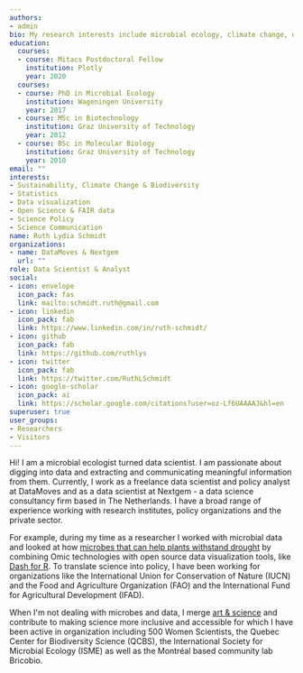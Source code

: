 ```yaml
---
authors:
- admin
bio: My research interests include microbial ecology, climate change, data science and data visualization.
education:
  courses:
  - course: Mitacs Postdoctoral Fellow  
    institution: Plotly
    year: 2020
  courses:
  - course: PhD in Microbial Ecology
    institution: Wageningen University
    year: 2017
  - course: MSc in Biotechnology
    institution: Graz University of Technology
    year: 2012
  - course: BSc in Molecular Biology
    institution: Graz University of Technology
    year: 2010
email: ""
interests:
- Sustainability, Climate Change & Biodiversity
- Statistics
- Data visualization
- Open Science & FAIR data
- Science Policy
- Science Communication
name: Ruth Lydia Schmidt
organizations:
- name: DataMoves & Nextgem
  url: ""
role: Data Scientist & Analyst
social:
- icon: envelope
  icon_pack: fas
  link: mailto:schmidt.ruth@gmail.com
- icon: linkedin
  icon_pack: fab
  link: https://www.linkedin.com/in/ruth-schmidt/
- icon: github
  icon_pack: fab
  link: https://github.com/ruthlys
- icon: twitter
  icon_pack: fab
  link: https://twitter.com/RuthLSchmidt
- icon: google-scholar
  icon_pack: ai
  link: https://scholar.google.com/citations?user=oz-Lf6UAAAAJ&hl=en
superuser: true
user_groups:
- Researchers
- Visitors
---
```


Hi! I am a microbial ecologist turned data scientist. I am passionate about digging into data and extracting and communicating meaningful information from them. Currently, I work as a freelance data scientist and policy analyst at DataMoves and as a data scientist at Nextgem - a data science consultancy firm based in The Netherlands. I have a broad range of experience working with research institutes, policy organizations and the private sector.

For example, during my time as a researcher I worked with microbial data and looked at how [microbes that can help plants withstand drought](https://theconversation.com/microbial-aromas-might-save-crops-from-drought-103960) by combining Omic technologies with open source data visualization tools, like [Dash for R](https://medium.com/plotly/announcing-dash-for-r-82dce99bae13). To translate science into policy, I have been working for organizations like the International Union for Conservation of Nature (IUCN) and the Food and Agriculture Organization (FAO) and the International Fund for Agricultural Development (IFAD).

When I'm not dealing with microbes and data, I merge [art & science](https://www.sciartmagazine.com/the-art-of-microbial-communication.html) and contribute to making science more inclusive and accessible for which I have been active in organization including 500 Women Scientists, the Quebec Center for Biodiversity Science (QCBS), the International Society for Microbial Ecology (ISME) as well as the Montréal based community lab Bricobio.
